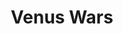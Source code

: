 --- 
title: "Venus Wars"
publishdate: "2019-2-20T16:48:46+02:00"
src: "https://365manga.net/manga/venus-wars"
image: "https://data.365manga.net/images/thumbnails/30482-venus-wars.jpg"
description: " In the year 2003, a titanic collision between an immense ice asteroid and the planet Venus transforms Earth's closest neighbor into a habitable world. Eighty years later, two colonial powers, Ishtar and Aphrodia, glare at each other across a contested frontier. The militaristic Ishtar, hungry for Aphrodia's rich resources, has developed a supertank known as the Octopus to spearhead its assault force. Unable to face Ishtar's industrial…"
---